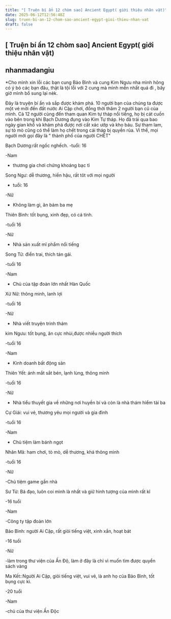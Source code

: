 ```yaml
---
title: "[ Truện bí ẩn 12 chòm sao] Ancient Egypt( giới thiệu nhân vật)"
date: 2025-06-12T12:56:48Z
slug: truen-bi-an-12-chom-sao-ancient-egypt-gioi-thieu-nhan-vat
draft: false
---
```


## [ Truện bí ẩn 12 chòm sao] Ancient Egypt( giới thiệu nhân vật)

## nhanmadangiu

*Cho mình xin lỗi các bạn cung Bảo Bình và cung Kim Ngưu nha mình hông có ý bỏ các bạn đâu, thật là tội lỗi với 2 cung mà mình mến nhất quá đi , bây giờ mình bổ sung lại nèk. 
 
Đây là truyện bí ẩn và sắp được khám phá. 10 người bạn của chúng ta được một vé mời đến đất nước Ai Cập chơi, đồng thời thăm 2 người bạn cũ của mình. Cả 12 người cùng đến tham quan Kim tự tháp nổi tiếng, họ bị cát cuồn vào bên trong khi Bạch Dương đụng vào Kim Tự tháp. Họ đã trải qua bao ngày gian khổ và khám phá được nơi cất xác ướp và kho báu. Sự tham lam, sự tò mò cũng có thể làm họ chết trong cái tháp bị quyền rủa. Vì thế, mọi người mới gọi đây là " thành phố của người CHẾT"
 
Bạch Dương:rất ngốc nghếch.
-tuổi: 16
 
-Nam
 
- thương gia chơi chứng khoáng bạc tỉ
 
 
 
Song Ngư: dễ thương, hiền hậu, rất tôt với mọi người
 
- tuổi: 16
 
-Nữ
 
- Không làm gì, ăn bám ba mẹ
 
 
 
Thiên Bình: tốt bụng, xinh đẹp, có cá tính.
 
-tuổi 16
 
-Nữ
 
- Nhà sản xuất mĩ phẩm nổi tiếng
 
 
 
Song Tử: điển trai, thích tán gái.
 
-tuổi 16
 
-Nam
 
- Chủ của tập đoàn lớn nhất Hàn Quốc
 
 
 
Xứ Nữ: thông minh, lanh lợi
 
-tuổi 16
 
-Nữ
 
- Nhà viết truyện trinh thám
 
 
 
kim Ngưu: tốt bụng, ăn cực nhùi,được nhiều người thích
 
-tuổi 16
 
-Nam
 
- Kinh doanh bất động sản
 
 
 
Thiên Yết: ánh mắt sắt bén, lạnh lùng, thông minh
 
-tuổi 16
 
-Nữ
 
- Nhà tiểu thuyết gia về những nơi huyền bí và còn là nhà thám hiểm tài ba
 
 
 
Cự Giải: vui vẻ, thương yêu mọi người và gia đình
 
-tuổi 16
 
-Nam
 
- Chủ tiệm làm bánh ngọt
 
 
 
Nhân Mã: ham chơi, tò mò, dễ thương, khá thông minh
 
-tuổi 16
 
-Nữ
 
-Chủ tiệm game gần nhà
 
 
 
Sư Tử: Bá đạo, luôn coi mình là nhất và giữ hình tượng của mình rất kĩ
 
-16 tuổi
 
-Nam
 
-Công ty tập đoàn lớn
 
 
 
 
Bảo Bình: người Ai Cập, rất giỏi tiếng việt, xinh xắn, hoạt bát
 
-16 tuổi
 
-Nữ
 
-làm trong thư viện của Ấn Độ, làm ở đây là chỉ vì muốn tìm được quyển sách vàng
 
 
 
Ma Kết::Người Ai Cập, giỏi tiếng việt, vui vẻ, là anh họ của Bảo Bình, tốt bụng cực kì.
 
-20 tuổi
 
-Nam
 
-chủ của thư viện Ấn Độc